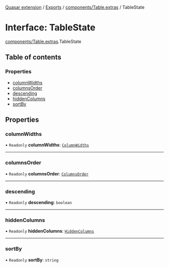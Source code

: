 [Quasar extension](../index.md) / [Exports](../modules.md) / [components/Table.extras](../modules/components_Table_extras.md) / TableState

# Interface: TableState

[components/Table.extras](../modules/components_Table_extras.md).TableState

## Table of contents

### Properties

- [columnWidths](components_Table_extras.TableState.md#columnwidths)
- [columnsOrder](components_Table_extras.TableState.md#columnsorder)
- [descending](components_Table_extras.TableState.md#descending)
- [hiddenColumns](components_Table_extras.TableState.md#hiddencolumns)
- [sortBy](components_Table_extras.TableState.md#sortby)

## Properties

### columnWidths

• `Readonly` **columnWidths**: [`ColumnWidths`](../modules/components_Table_extras.md#columnwidths)

___

### columnsOrder

• `Readonly` **columnsOrder**: [`ColumnsOrder`](../modules/components_Table_extras.md#columnsorder)

___

### descending

• `Readonly` **descending**: `boolean`

___

### hiddenColumns

• `Readonly` **hiddenColumns**: [`HiddenColumns`](../modules/components_Table_extras.md#hiddencolumns)

___

### sortBy

• `Readonly` **sortBy**: `string`
